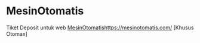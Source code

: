 # MesinOtomatis

Tiket Deposit untuk web [MesinOtomatis](https://mesinotomatis.com/)https://mesinotomatis.com/ [Khusus Otomax]

